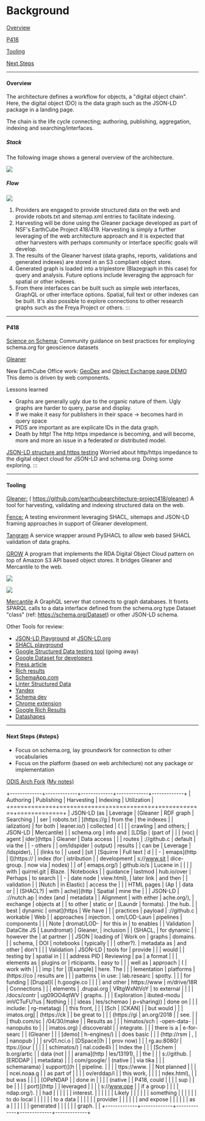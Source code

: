 Background
=====================

[Overview](/background.html?#overview)

[P418](/background.html?#p418)

[Tooling](/background.html?#tooling)

[Next Steps](/background.html?#steps)

------------------------------------------------------------------------

#### Overview

The architecture defines a workflow for objects, a \"digital object
chain\". Here, the digital object (DO) is the data graph such as the
JSON-LD package in a landing page.

The chain is the life cycle connecting; authoring, publishing,
aggregation, indexing and searching/interfaces.

##### Stack

The following image shows a general overview of the architecture.

![](./images/stack.png)

##### Flow

![](./images/flow.png)

1.  Providers are engaged to provide structured data on the web and
    provide robots.txt and sitemap.xml entries to facilitate indexing.
2.  Harvesting will be done using the Gleaner package developed as part
    of NSF\'s EarthCube Project 418/419. Harvesting is simply a further
    leveraging of the web architecture approach and it is expected that
    other harvesters with perhaps community or interface specific goals
    will develop.
3.  The results of the Gleaner harvest (data graphs, reports,
    validations and generated indexes) are stored in an S3 compliant
    object store.
4.  Generated graph is loaded into a triplestore (Blazegraph in this
    case) for query and analysis. Future options include leveraging the
    approach for spatial or other indexes.
5.  From there interfaces can be built such as simple web interfaces,
    GraphQL or other interface options. Spatial, full text or other
    indexes can be built. It\'s also possible to explore connections to
    other research graphs such as the Freya Project or others.
:::

------------------------------------------------------------------------

#### P418


[Science on Schema:](https://github.com/ESIPFed/science-on-schema.org/)
Community guidance on best practices for employing schema.org for
geoscience datasets

[Gleaner](https://gleaner.io/)

New EarthCube Office work: [GeoDex](https://geodex.org/) and [Object
Exchange page
DEMO](https://dx.geodex.org/?o=/iris/107b0c662fa9051d3714b0e93fef981713d2ca48.jsonld)
This demo is driven by web components.

Lessons learned

-   Graphs are generally ugly due to the organic nature of them. Ugly
    graphs are harder to query, parse and display.
-   If we make it easy for publishers in their space -\> becomes hard in
    query space
-   PIDS are important as are explicate IDs in the data graph.
-   Death by http! The http https impedance is becoming, and will
    become, more and more an issue in a federated or distributed model.

[JSON-LD structure and https
testing](https://github.com/fils/JSON-LD_inspection) Worried about
http/https impedance to the digital object cloud for JSON-LD and
schema.org. Doing some exploring.
:::

------------------------------------------------------------------------

#### Tooling

[Gleaner:](https://gleaner.io) (
<https://github.com/earthcubearchitecture-project418/gleaner>) A tool
for harvesting, validating and indexing structured data on the web.

[Fence:](Fence%20https://github.com/earthcubearchitecture-project418/fence)
A testing environment leveraging SHACL, sitemaps and JSON-LD framing
approaches in support of Gleaner development.

[Tangram](https://github.com/earthcubearchitecture-project418/tangram) A
service wrapper around PySHACL to allow web based SHACL validation of
data graphs.

[GROW](https://github.com/fils/goobjectweb) A program that implements
the RDA Digital Object Cloud pattern on top of Amazon S3 API based
object stores. It bridges Gleaner and Mercantile to the web.

![](./images/grow1.png)

![](./images/do.png)

[Mercantile](https://github.com/earthcubearchitecture-project418/mercantile)
A GraphQL server that connects to graph databases. It fronts SPARQL
calls to a data interface defined from the schema.org type Dataset
\"class\" (ref: https://schema.org/Dataset) or other JSON-LD schema.

Other Tools for review:

-   [JSON-LD Playground](https://json-ld.org/playground/) at
    [JSON-LD.org](https://json-ld.org)
-   [SHACL playground](https://shacl.org/playground/)
-   [Google Structured Data testing
    tool](https://search.google.com/structured-data/testing-tool) (going
    away)
-   [Google Dataset for
    developers](https://developers.google.com/search/docs/data-types/dataset)
-   [Press
    article](https://www.schemaapp.com/tools/say-goodbye-to-googles-structured-data-testing-tool-and-hello-to-the-alternatives/)
-   [Rich results](https://search.google.com/test/rich-results)
-   [SchemaApp.com](https://www.schemaapp.com/solutions/structured-data-health-check-diagnostic/)
-   [Linter Structured Data](http://linter.structured-data.org/)
-   [Yandex](https://webmaster.yandex.com/tools/microtest/)
-   [Schema dev](https://test.schema.dev/)
-   [Chrome
    extension](https://chrome.google.com/webstore/detail/ryte-structured-data-help/ndodccbbcdpcmabmiocobdnfiaaimgnk?hl=en)
-   [Google Rich Results](https://search.google.com/test/rich-results)
-   [Datashapes](http://datashapes.org/)


------------------------------------------------------------------------

#### Next Steps {#steps}

-   Focus on schema.org, lay groundwork for connection to other
    vocabularies
-   Focus on the platform (based on web architecture) not any package or
    implementation

[ODIS Arch Fork](https://github.com/fils/odis-arch) [(My
notes)](https://github.com/fils/odis-arch/blob/master/docs/dev/thoughts.md)

+-------------+-------------+-------------+-------------+-------------+
| Authoring   | Publishing  | Harvesting  | Indexing    | Utilization |
+=============+=============+=============+=============+=============+
| JSON-LD (as | Leverage    | [Gleaner    | RDF graph   | Searching   |
| ser         | robots.txt  | ](https://g | from the    | the indexes |
| ialization) | for both    | leaner.io/) | collected   | (           |
|             | crawling    | and others; | JSON-LD     | Mercantile) |
| schema.org  | info and    | [LDSp       | (part of    |             |
| (voc)       | agent       | ider](https | Gleaner     | Data access |
|             | routes      | ://github.c | default     | via the     |
| -   others  |             | om/ldspider | output)     | results     |
|     can be  | Leverage    | /ldspider), |             | (links to   |
|     used    | [sit        | [Squirre    | Full text   | d           |
| -           | emaps](http | l](https:// | index (for  | istribution |
| development | s://www.sit | dice-group. | now via     | nodes)      |
|     of      | emaps.org/) | github.io/s | Lucene in   |             |
|             | with        | quirrel.git | Blaze.      | Notebooks   |
|    guidance | lastmod     | hub.io/over | Perhaps     | to search   |
| -           | date node   | view.html), | later link  | and then    |
|  validation |             | [Nutch      | in Elastic) | access the  |
|             | HTML pages  | (Ap         |             | data or     |
|    (SHACL?) | with        | ache)](http | Spatial     | mine the    |
|             | JSON-LD     | ://nutch.ap | index (and  | metadata    |
| Alignment   | with either | ache.org/), | exchange    | objects at  |
| to other    | static or   | [Laundr     | formats).   | the hub.    |
| best        | dynamic     | omat](https | We have     |             |
| practices   | payload     | ://github.c | workable    | Web         |
| approaches  | injection.  | om/LOD-Laun | pipelines   | components  |
|             | Note        | dromat/LOD- | for this in | to enables  |
| Validation  | DataCite JS | Laundromat) | Gleaner,    | inclusion   |
| (SHACL,     | for dynamic |             | however the | at partner  |
| JSON        | loading of  | Work on     | graphs      | domains.    |
| schema,     | DOI         | notebooks   | typically   |             |
| other?).    | metadata as | and other   | don\'t      |             |
| Validation  | JSON-LD     | tools for   | provide     |             |
| would       |             | testing by  | spatial in  |             |
| address PID | Reviewing   | pa          | a format    |             |
| elements as | plugins or  | rticipants. | easy to     |             |
| well as     | approach    | (           | work with   |             |
| imp         | for         | [Example]   | here. The   |             |
| lementation | platforms   | (https://co | results are |             |
| patterns    | in use:     | lab.researc | spotty.     |             |
| for funding | [Drupal](   | h.google.co |             |             |
| and other   | https://www | m/drive/18R | Connections |             |
| elements    | .drupal.org | VRtgWxNtVoY | to external |             |
|             | /docs/contr | ug09OO4qtWV | graphs.     |             |
| Exploration | ibuted-modu | imVCTuFU?us | Nothing     |             |
| ideas       | les/schemao | p=sharing)) | done on     |             |
| include:    | rg-metatag) |             | this front, |             |
| [Sch        | [CKAN]      |             | but would   |             |
| imatos.org] | (https://ck |             | be great to |             |
| (https://gi | an.org/2018 |             | see.        |             |
| thub.com/sc | /04/30/make |             | Results as  |             |
| himatos/sch | -open-data- |             | nanopubs to |             |
| imatos.org) | discoverabl |             | integrate.  |             |
| there is a  | e-for-searc |             | (Gleaner    |             |
| [demo]      | h-engines/) |             | does basic  |             |
| (http://rsm | ,           |             | nanopub     |             |
| srv01.nci.o | [DSpace](h  |             | prov now)   |             |
| rg.au:8080/ | ttps://jour |             |             |             |
| schimatos/) | nal.code4li |             | Index the   |             |
| [Schem      | b.org/artic |             | data (not   |             |
| arama](http | les/13191), |             | the         |             |
| s://github. | [ERDDAP     |             | metadata)   |             |
| com/google/ | (native     |             | via tika    |             |
| schemarama) | support)](h |             | pipeline.   |             |
|             | ttps://www. |             | Not planned |             |
|             | ncei.noaa.g |             | as part of  |             |
|             | ov/erddap/i |             | this work,  |             |
|             | ndex.html), |             | but was     |             |
|             | [OPeNDAP    |             | done in     |             |
|             | (native     |             | P418, could |             |
|             | sup         |             | be          |             |
|             | port)](http |             | leveraged   |             |
|             | s://www.ope |             | if a group  |             |
|             | ndap.org/). |             | had         |             |
|             |             |             | interest.   |             |
|             |             |             | Likely      |             |
|             |             |             | something   |             |
|             |             |             | to do local |             |
|             |             |             | to a data   |             |
|             |             |             | provider    |             |
|             |             |             | and expose  |             |
|             |             |             | as a        |             |
|             |             |             | generated   |             |
|             |             |             | graph.      |             |
+-------------+-------------+-------------+-------------+-------------+


